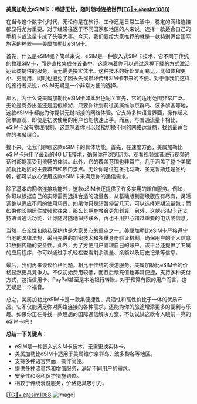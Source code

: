 **美属加勒比eSIM卡：畅游无忧，随时随地连接世界[[TG💪+ @esim1088](https://t.me/s/esim1088)]**

在当今这个数字化时代，无论你是在旅行、工作还是日常生活中，稳定的网络连接都显得尤为重要。对于经常往返于不同国家和地区的人来说，选择一款适合自己的手机卡或流量卡成了头等大事。今天，我们要给大家推荐的就是一款特别适合国际旅客的神器——美属加勒比eSIM卡。

首先，什么是eSIM呢？简单来说，eSIM是一种嵌入式SIM卡技术，它不同于传统的物理SIM卡，而是直接集成在设备中。这意味着你可以通过远程下载的方式激活运营商提供的服务，而无需更换实体卡。这种技术的好处显而易见，比如体积更小、更耐用，同时也避免了因丢失或损坏传统SIM卡带来的不便。对于像我们这样的旅行者来说，eSIM无疑是一个非常方便的选择。

那么，为什么说美属加勒比eSIM卡如此出色呢？首先，它的适用范围非常广泛。无论是商务出差还是度假旅游，只要你计划前往美属维尔京群岛、波多黎各等地，这款eSIM卡都能为你提供无缝衔接的网络体验。它支持多种语言界面，操作起来简单直观，即使是初次使用的用户也能快速上手。而且，与普通流量卡相比，eSIM卡没有物理限制，这意味着你可以轻松切换不同的网络运营商，找到最适合你的套餐组合。

接下来，让我们聊聊这款eSIM卡的具体功能。首先，在速度方面，美属加勒比eSIM卡采用了最新的4G LTE技术，确保你在浏览网页、观看视频或者进行视频通话时都能享受到流畅的体验。此外，它的覆盖范围也非常广，几乎涵盖了整个美属加勒比地区的主要城市和热门景点。无论你是住在圣托马斯、圣克鲁斯还是圣约翰，都可以放心使用这款eSIM卡来满足你的通信需求。

除了基本的网络连接功能外，这款eSIM卡还提供了许多实用的增值服务。例如，你可以根据自己的实际需要选择合适的流量包，从基础版到高级版应有尽有，灵活调整以适应不同的使用场景。如果你只是短暂停留几天，可以选择短期流量包；而如果你长期居住或频繁往来，那么长期套餐会更加划算。另外，这款eSIM卡还支持语音通话功能，让你随时随地保持联系，再也不用担心错过重要的电话或信息。

当然，安全性和隐私保护也是大家关心的重点之一。美属加勒比eSIM卡严格遵守当地的法律法规，采用先进的加密技术和多重身份验证机制，确保用户的个人信息和数据传输的安全性。此外，为了方便用户管理自己的账户，该平台还提供了专属的应用程序，你可以通过手机轻松查看剩余流量、余额以及历史记录等信息。

最后，我们再来谈谈价格问题。相比于传统的漫游服务，美属加勒比eSIM卡的价格显然更具竞争力。不仅初始费用较低，而且后续充值也非常便捷，支持多种支付方式，包括信用卡、PayPal甚至是本地银行转账。对于预算有限的用户而言，这无疑是一个福音。

总之，美属加勒比eSIM卡是一款集便捷性、灵活性和高性价比于一体的优质产品。它不仅能满足你对网络连接的各种需求，还能为你的旅途增添更多的便利与乐趣。如果你正在寻找一款理想的国际通信解决方案，不妨试试这款令人眼前一亮的eSIM卡吧！

**总结一下关键点：**
- eSIM是一种嵌入式SIM卡技术，无需更换实体卡。
- 美属加勒比eSIM卡适用于美属维尔京群岛、波多黎各等地区。
- 支持多种语言界面，操作简便。
- 提供多种流量包和增值服务，满足不同用户的需求。
- 安全性和隐私保护措施到位。
- 相较于传统漫游服务，价格更具吸引力。

[[TG💪+ @esim1088](https://t.me/s/esim1088) ![Image](https://i.postimg.cc/4NQfJmqS/Snipaste-2025-05-13-00-14-12.png)]